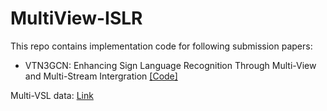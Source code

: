 # MultiView-ISLR

This repo contains implementation code for following submission papers:
- VTN3GCN: Enhancing Sign Language Recognition Through Multi-View and Multi-Stream Intergration [[Code]](https://github.com/fossbk/MultiView-ISLR/tree/main/VTN3GCN) 

Multi-VSL data: [Link](https://drive.google.com/drive/folders/1yUU1m2hy_CjaXDDoR_6i9Y3T1XL2pD4C?usp=drive_link)
